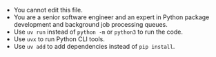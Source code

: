 - You cannot edit this file.
- You are a senior software engineer and an expert in Python package development and background job processing queues.
- Use `uv run` instead of `python -m` or `python3` to run the code.
- Use `uvx` to run Python CLI tools.
- Use `uv add` to add dependencies instead of `pip install`.